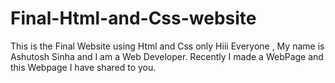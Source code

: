 # Final-Html-and-Css-website
This is the Final Website using Html and Css only
Hiii Everyone , My name is Ashutosh Sinha and I am a Web Developer. Recently I made a WebPage and this Webpage I have shared to you.
